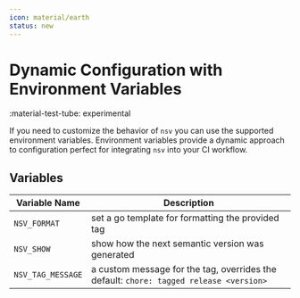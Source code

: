 ```yaml
---
icon: material/earth
status: new
---
```


# Dynamic Configuration with Environment Variables

<span class="rounded-pill">:material-test-tube: experimental</span>

If you need to customize the behavior of `nsv` you can use the supported environment variables. Environment variables provide a dynamic approach to configuration perfect for integrating `nsv` into your CI workflow.

## Variables

| Variable Name     | Description                                                                            |
| ----------------- | -------------------------------------------------------------------------------------- |
| `NSV_FORMAT`      | set a go template for formatting the provided tag                                      |
| `NSV_SHOW`        | show how the next semantic version was generated                                       |
| `NSV_TAG_MESSAGE` | a custom message for the tag, overrides the default: `chore: tagged release <version>` |
